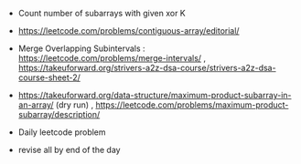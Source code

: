 - Count number of subarrays with given xor K
- https://leetcode.com/problems/contiguous-array/editorial/
- Merge Overlapping Subintervals : https://leetcode.com/problems/merge-intervals/ , https://takeuforward.org/strivers-a2z-dsa-course/strivers-a2z-dsa-course-sheet-2/
- https://takeuforward.org/data-structure/maximum-product-subarray-in-an-array/ (dry run) , https://leetcode.com/problems/maximum-product-subarray/description/
- Daily leetcode problem

- revise all by end of the day